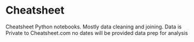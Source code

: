 # Cheatsheet
Cheatsheet Python notebooks. Mostly data cleaning and joining.
Data is Private to Cheatsheet.com no dates will be provided 
data prep for analysis 
